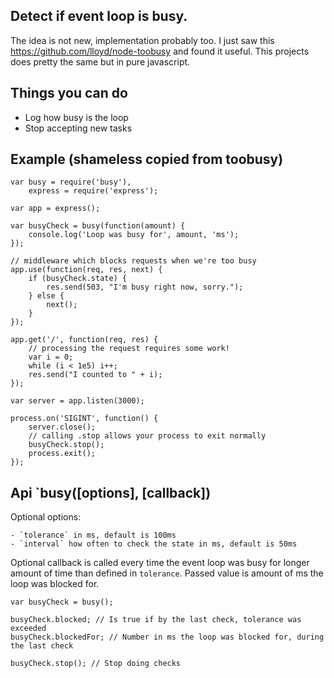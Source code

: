 ## Detect if event loop is busy.

The idea is not new, implementation probably too. I just saw this https://github.com/lloyd/node-toobusy and found it useful. This projects does pretty the same but in pure javascript.

## Things you can do

- Log how busy is the loop
- Stop accepting new tasks

## Example (shameless copied from toobusy)

    var busy = require('busy'),
        express = require('express');

    var app = express();

    var busyCheck = busy(function(amount) {
        console.log('Loop was busy for', amount, 'ms');
    });

    // middleware which blocks requests when we're too busy
    app.use(function(req, res, next) {
        if (busyCheck.state) {
            res.send(503, "I'm busy right now, sorry.");
        } else {
            next();
        }
    });

    app.get('/', function(req, res) {
        // processing the request requires some work!
        var i = 0;
        while (i < 1e5) i++;
        res.send("I counted to " + i);
    });

    var server = app.listen(3000);

    process.on('SIGINT', function() {
        server.close();
        // calling .stop allows your process to exit normally
        busyCheck.stop();
        process.exit();
    });

## Api `busy([options], [callback])

Optional options:

    - `tolerance` in ms, default is 100ms
    - `interval` how often to check the state in ms, default is 50ms

Optional callback is called every time the event loop was busy for longer amount of time than defined in `tolerance`. Passed value is amount of ms the loop was blocked for.


    var busyCheck = busy();

    busyCheck.blocked; // Is true if by the last check, tolerance was exceeded
    busyCheck.blockedFor; // Number in ms the loop was blocked for, during the last check

    busyCheck.stop(); // Stop doing checks
